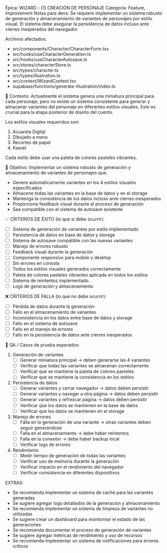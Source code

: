 Épica: WIZARD - [1] CREACIÓN DE PERSONAJE
Categoría: Feature, Improvement
Notas para devs: Se requiere implementar un sistema robusto de generación y almacenamiento de variantes de personajes por estilo visual. El sistema debe asegurar la persistencia de datos incluso ante cierres inesperados del navegador.

Archivos afectados:
- src/components/Character/CharacterForm.tsx
- src/hooks/useCharacterGeneration.ts
- src/hooks/useCharacterAutosave.ts
- src/stores/characterStore.ts
- src/types/character.ts
- src/types/illustration.ts
- src/context/WizardContext.tsx
- supabase/functions/generate-illustration/index.ts

🧠 Contexto:
Actualmente el sistema genera una miniatura principal para cada personaje, pero no existe un sistema consistente para generar y almacenar variantes del personaje en diferentes estilos visuales. Esto es crucial para la etapa posterior de diseño del cuento.

Los estilos visuales requeridos son:
1. Acuarela Digital
2. Dibujado a mano
3. Recortes de papel
4. Kawaii

Cada estilo debe usar una paleta de colores pasteles vibrantes.

📐 Objetivo:
Implementar un sistema robusto de generación y almacenamiento de variantes de personajes que:
- Genere automáticamente variantes en los 4 estilos visuales especificados
- Almacene todas las variantes en la base de datos y en el storage
- Mantenga la consistencia de los datos incluso ante cierres inesperados
- Proporcione feedback visual durante el proceso de generación
- Sea compatible con el sistema de autosave existente

✅ CRITERIOS DE ÉXITO (lo que sí debe ocurrir):

- [ ] Sistema de generación de variantes por estilo implementado
- [ ] Persistencia de datos en base de datos y storage
- [ ] Sistema de autosave compatible con las nuevas variantes
- [ ] Manejo de errores robusto
- [ ] Feedback visual durante la generación
- [ ] Componente responsivo para mobile y desktop
- [ ] Sin errores en consola
- [ ] Todos los estilos visuales generados correctamente
- [ ] Paleta de colores pasteles vibrantes aplicada en todos los estilos
- [ ] Sistema de reintentos implementado
- [ ] Logs de generación y almacenamiento

❌ CRITERIOS DE FALLA (lo que no debe ocurrir):

- [ ] Pérdida de datos durante la generación
- [ ] Fallo en el almacenamiento de variantes
- [ ] Inconsistencia en los datos entre base de datos y storage
- [ ] Fallo en el sistema de autosave
- [ ] Fallo en el manejo de errores
- [ ] Fallo en la persistencia de datos ante cierres inesperados

🧪 QA / Casos de prueba esperados:

1. Generación de variantes
   - [ ] Generar miniatura principal → deben generarse las 4 variantes
   - [ ] Verificar que todas las variantes se almacenan correctamente
   - [ ] Verificar que se mantiene la paleta de colores pasteles
   - [ ] Verificar que se mantiene la consistencia en los estilos

2. Persistencia de datos
   - [ ] Generar variantes y cerrar navegador → datos deben persistir
   - [ ] Generar variantes y navegar a otra página → datos deben persistir
   - [ ] Generar variantes y refrescar página → datos deben persistir
   - [ ] Verificar que los datos se mantienen en la base de datos
   - [ ] Verificar que los datos se mantienen en el storage

3. Manejo de errores
   - [ ] Falla en la generación de una variante → otras variantes deben seguir generándose
   - [ ] Falla en el almacenamiento → debe haber reintentos
   - [ ] Falla en la conexión → debe haber backup local
   - [ ] Verificar logs de errores

4. Rendimiento
   - [ ] Medir tiempo de generación de todas las variantes
   - [ ] Verificar uso de memoria durante la generación
   - [ ] Verificar impacto en el rendimiento del navegador
   - [ ] Verificar consistencia en diferentes dispositivos

EXTRAS:

- Se recomienda implementar un sistema de caché para las variantes generadas
- Se sugiere agregar logs detallados de la generación y almacenamiento
- Se recomienda implementar un sistema de limpieza de variantes no utilizadas
- Se sugiere crear un dashboard para monitorear el estado de las generaciones
- Se recomienda documentar el proceso de generación de variantes
- Se sugiere agregar métricas de rendimiento y uso de recursos
- Se recomienda implementar un sistema de notificaciones para errores críticos
